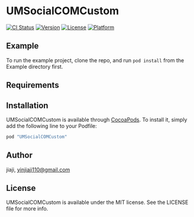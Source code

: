 # UMSocialCOMCustom

[![CI Status](http://img.shields.io/travis/jiaji/UMSocialCOMCustom.svg?style=flat)](https://travis-ci.org/jiaji/UMSocialCOMCustom)
[![Version](https://img.shields.io/cocoapods/v/UMSocialCOMCustom.svg?style=flat)](http://cocoapods.org/pods/UMSocialCOMCustom)
[![License](https://img.shields.io/cocoapods/l/UMSocialCOMCustom.svg?style=flat)](http://cocoapods.org/pods/UMSocialCOMCustom)
[![Platform](https://img.shields.io/cocoapods/p/UMSocialCOMCustom.svg?style=flat)](http://cocoapods.org/pods/UMSocialCOMCustom)

## Example

To run the example project, clone the repo, and run `pod install` from the Example directory first.

## Requirements

## Installation

UMSocialCOMCustom is available through [CocoaPods](http://cocoapods.org). To install
it, simply add the following line to your Podfile:

```ruby
pod "UMSocialCOMCustom"
```

## Author

jiaji, yinjiaji110@gmail.com

## License

UMSocialCOMCustom is available under the MIT license. See the LICENSE file for more info.
